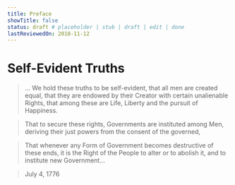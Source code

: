 ```yaml
---
title: Preface
showTitle: false
status: draft # placeholder | stub | draft | edit | done
lastReviewedOn: 2018-11-12
---
```


# Self-Evident Truths

> ... We hold these truths to be self-evident, that all men are created equal, that they are endowed by their Creator with certain unalienable Rights, that among these are Life, Liberty and the pursuit of Happiness. 

> That to secure these rights, Governments are instituted among Men, deriving their just powers from the consent of the governed, 

> That whenever any Form of Government becomes destructive of these ends, it is the Right of the People to alter or to abolish it, and to institute new Government...

> July 4, 1776
